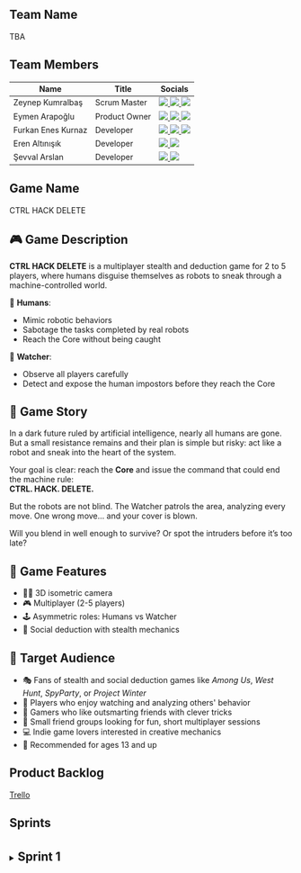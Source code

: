 ## Team Name
TBA

## Team Members

| Name               | Title          | Socials                                                                                                                                                                                                                                                                                                                                                                                                                                                                    |
|--------------------|----------------|----------------------------------------------------------------------------------------------------------------------------------------------------------------------------------------------------------------------------------------------------------------------------------------------------------------------------------------------------------------------------------------------------------------------------------------------------------------------------|
| Zeynep Kumralbaş   | Scrum Master   | <a href="https://www.linkedin.com/in/zeynep-kumralbas/"><img src="https://cdn.jsdelivr.net/gh/devicons/devicon/icons/linkedin/linkedin-original.svg" width="24"/>                  <a href="https://github.com/ZeynepKumralbas"><img src="https://cdn.jsdelivr.net/gh/devicons/devicon/icons/github/github-original.svg" width="24"/>       <a href="https://zeynepkumralbas.itch.io/"><img src="https://static.itch.io/images/itchio-textless-black.svg" width="24"/></a> |
| Eymen Arapoğlu     | Product Owner  | <a href="https://www.linkedin.com/in/eymen-arapo%C4%9Flu-3543a8262/"><img src="https://cdn.jsdelivr.net/gh/devicons/devicon/icons/linkedin/linkedin-original.svg" width="24"/>     <a href="https://github.com/Eymen179"><img src="https://cdn.jsdelivr.net/gh/devicons/devicon/icons/github/github-original.svg" width="24"/>              <a href="https://eymen179.itch.io/"><img src="https://static.itch.io/images/itchio-textless-black.svg" width="24"/></a>        |
| Furkan Enes Kurnaz | Developer      | <a href="https://www.linkedin.com/in/furkan-enes-kurnaz-906999236/"><img src="https://cdn.jsdelivr.net/gh/devicons/devicon/icons/linkedin/linkedin-original.svg" width="24"/>      <a href="https://github.com/FurkanEnesKurnaz"><img src="https://cdn.jsdelivr.net/gh/devicons/devicon/icons/github/github-original.svg" width="24"/>      <a href="https://furkankurnaz.itch.io/"><img src="https://static.itch.io/images/itchio-textless-black.svg" width="24"/></a>    |
| Eren Altınışık     | Developer      | <a href="https://www.linkedin.com/in/erenaltinisik/"><img src="https://cdn.jsdelivr.net/gh/devicons/devicon/icons/linkedin/linkedin-original.svg" width="24"/>                     <a href="https://github.com/goldenlight97"><img src="https://cdn.jsdelivr.net/gh/devicons/devicon/icons/github/github-original.svg" width="24"/>                                                                                                                                        |
| Şevval Arslan      | Developer      | <a href="https://www.linkedin.com/in/%C5%9Fevval-arslan-039526256/"><img src="https://cdn.jsdelivr.net/gh/devicons/devicon/icons/linkedin/linkedin-original.svg" width="24"/>      <a href="http://github.com/iamsevval"><img src="https://cdn.jsdelivr.net/gh/devicons/devicon/icons/github/github-original.svg" width="24"/>                                                                                                                                             |


## Game Name
CTRL HACK DELETE

## 🎮 Game Description
**CTRL HACK DELETE** is a multiplayer stealth and deduction game  for 2 to 5 players, where humans disguise themselves as robots to sneak through a machine-controlled world.

👤 **Humans**:
- Mimic robotic behaviors
- Sabotage the tasks completed by real robots
- Reach the Core without being caught

🔎 **Watcher**:
- Observe all players carefully
- Detect and expose the human impostors before they reach the Core

## 📖 Game Story
In a dark future ruled by artificial intelligence, nearly all humans are gone.  
But a small resistance remains  and their plan is simple but risky: act like a robot and sneak into the heart of the system.

Your goal is clear: reach the **Core** and issue the command that could end the machine rule:  
**CTRL. HACK. DELETE.**

But the robots are not blind. The Watcher patrols the area, analyzing every move. 
One wrong move... and your cover is blown.

Will you blend in well enough to survive? Or spot the intruders before it’s too late?

## 🧩 Game Features
- 🧍‍♂️ 3D isometric camera  
- 🎮 Multiplayer (2-5 players)
- 🕹️ Asymmetric roles: Humans vs Watcher
- 🧠 Social deduction with stealth mechanics

## 🎯 Target Audience
- 🎭 Fans of stealth and social deduction games like *Among Us*, *West Hunt*, *SpyParty*, or *Project Winter*  
- 👀 Players who enjoy watching and analyzing others' behavior  
- 🧠 Gamers who like outsmarting friends with clever tricks  
- 👥 Small friend groups looking for fun, short multiplayer sessions  
- 💻 Indie game lovers interested in creative mechanics  
- 🔞 Recommended for ages 13 and up

## Product Backlog
[Trello](https://trello.com/invite/b/68582bb91c557a8922e77594/ATTIdcd19b358bfb2d774811755d1cf56501AEFE1FCE/yzta-bootcamp)

## Sprints
  <br/>
  <details>
    <summary><span style="font-size: 1.5em; font-weight: bold;">Sprint 1</span></summary>
    <br/>
    <span style="font-size: 1.3em; font-weight: bold;"><strong>Sprint Notes:</strong></span>
    <ul>
      <li>The first sprint runs from 21.06.2025 to 06.07.2025.</li>
      <li>The team will spend the first 4 days deciding on the game and its core concept. Once finalized, development tasks will begin.</li>
      <li>WhatsApp is chosen for daily communication, and Slack will be used for meetings.</li>
      <li>Trello is selected as the project management tool.</li>
      <li>The Unity version 2022.3.62f1 is selected for development.</li>
      <li>All project-related documents-such as the GDD, assets, and useful tutorial links-are being collected in a shared drive, which will be made available here at the end of the project.</li>
      <li>Responsibilities, including coding/development and design tasks, are assigned and shared among team members for this sprint.</li>
      <li>
        The goals for this sprint include:
        <ul>
          <li>Finding character and environment assets related to the game concept,</li>
          <li>Setting up the multiplayer system and enabling 2-player control,</li>
          <li>Developing NPCs that move around randomly,</li>
          <li>Designing a basic game scene, and</li>
          <li>Creating the main menu.</li>
        </ul>
      </li>
      <li>
        By the end of the sprint, the team aims to deliver a playable multiplayer prototype, featuring:
        <ul>
          <li>Basic assets,</li>
          <li>A functional main menu, and</li>
          <li>NPCs that wander randomly within the game scene.</li>
        </ul>
      </li>
      <li>
        Potential risks include slower progress from team members who are currently working or attending job interviews.
      </li>
      <li>
        Project Structure & Planning:
        <ul>
          <li>User personas and user stories are documented alongside the project backlog in Trello.</li>
          <li>Each user story is linked to a user persona; each task is associated with a specific user story.</li>
          <li>All tasks are assigned to one of the three sprints based on development priorities.</li>
        </ul>
      </li>
    </ul>
    <br/>
    <span style="font-size: 1.3em; font-weight: bold;"><strong>Estimated Points to Completion:</strong></span>
    <ul>
      <li>TBA</li>
    </ul>
    <span style="font-size: 1.3em; font-weight: bold;"><strong>Point Completion Logic:</strong></span>
    To estimate the effort required for each task, we adopted the Fibonacci-based point system (1, 2, 3, 5, 8). This approach was chosen because it reflects the relative complexity and uncertainty of tasks more effectively than strict time-based estimates. As a newly formed team working with unfamiliar systems-such as multiplayer networking, NPC behaviors, and synchronized interactions-there is a degree of unpredictability in task difficulty. Fibonacci estimation helps accommodate that uncertainty by assigning increasingly spaced point values. Tasks were evaluated based on their expected effort, technical difficulty, and ambiguity, rather than absolute hours. This method enables clearer sprint planning, better workload balancing, and a shared understanding of scope among team members.
    <br/>
    <br/>
    <span style="font-size: 1.3em; font-weight: bold;"><strong>Daily Scrum:</strong></span>
      Daily updates and quick discussions are shared through WhatsApp, and meetings take place on Slack.  
      <a href="https://github.com/ZeynepKumralbas/CtrlHackDelete/tree/main/ProjectManagement/Sprint1DailyScrum" target="_blank">Sprint 1 Daily Scrum</a>
    <br/>
    <br/>
    <span style="font-size: 1.3em; font-weight: bold;"><strong>Sprint Board Update:</strong></span>
    <ul>
      <li>TBA:</li>
    </ul>
    <span style="font-size: 1.3em; font-weight: bold;"><strong>Game Status Screenshot:</strong></span>
    <div style="text-align: center; margin-bottom: 2em;">
      <img src="https://raw.githubusercontent.com/ZeynepKumralbas/CtrlHackDelete/main/ProjectManagement/Sprint1/GameStatusScreenshots/RobotAsset.png" alt="Robot Asset" width="400" style="display: block; margin: 0 auto;" />
      <p style="font-style: italic; margin-top: 0.5em;">Figure 1.1: Robot Asset</p>
    </div>
    <div style="text-align: center; margin-bottom: 2em;">
      <img src="https://raw.githubusercontent.com/ZeynepKumralbas/CtrlHackDelete/refs/heads/main/ProjectManagement/Sprint1/GameStatusScreenshots/MenuFindRoom.png" alt="Find Room" width="400" style="display: block; margin: 0 auto;" />
      <p style="font-style: italic; margin-top: 0.5em;">Figure 1.2: Find Room Menu</p>
    </div>
    <div style="text-align: center; margin-bottom: 2em;">
      <img src="https://raw.githubusercontent.com/ZeynepKumralbas/CtrlHackDelete/refs/heads/main/ProjectManagement/Sprint1/GameStatusScreenshots/MenuTeamSelection.png" alt="Team Selection Menu" width="400" style="display: block; margin: 0 auto;" />
      <p style="font-style: italic; margin-top: 0.5em;">Figure 1.3: Team Selection Menu</p>
    </div>
    <div style="text-align: center; margin-bottom: 2em;">
      <img src="https://raw.githubusercontent.com/ZeynepKumralbas/CtrlHackDelete/refs/heads/main/ProjectManagement/Sprint1/GameStatusScreenshots/GameWith2OnlinePlayers.png" alt="Game Scene with 2 Online Players" width="400" style="display: block; margin: 0 auto;" />
      <p style="font-style: italic; margin-top: 0.5em;">Figure 1.4: Game Scene with 2 Online Players</p>
    </div>
    <div style="text-align: center; margin-bottom: 2em;">
      <img src="https://raw.githubusercontent.com/ZeynepKumralbas/CtrlHackDelete/refs/heads/main/ProjectManagement/Sprint1/GameStatusScreenshots/NPCsWanderingAround.png" alt="NPCs Wandering Around" width="400" style="display: block; margin: 0 auto;" />
      <p style="font-style: italic; margin-top: 0.5em;">Figure 1.5: NPCs Wandering Around</p>
    </div>
    <br/>
    <span style="font-size: 1.3em; font-weight: bold;"><strong>Sprint Review:</strong></span>
    <ul>
      <li>TBA</li>
    </ul>
    <span style="font-size: 1.3em; font-weight: bold;"><strong>Sprint Retrospective:</strong></span>
    <ul>
      <li>TBA</li>
    </ul>
  </details>

